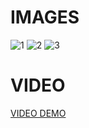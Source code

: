 # IMAGES
![1](https://user-images.githubusercontent.com/104791582/209689985-0e62db6c-2d08-4333-b273-3b1c80f5719b.gif)
![2](https://user-images.githubusercontent.com/104791582/209692261-1698009c-7e81-4dfe-bf97-debd8be13357.png)
![3](https://user-images.githubusercontent.com/104791582/209692347-e485168f-27ef-4964-8326-1b48a271fd54.png)

# VIDEO

[VIDEO DEMO](https://www.youtube.com/embed/bKV2T5HiSho)
